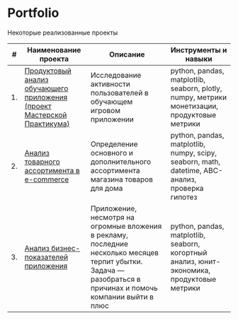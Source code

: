 # Portfolio

Некоторые реализованные проекты

| #    | Наименование проекта                       | Описание                                             | Инструменты и навыки                                                         |
| ---- | ------------------------------------------------------------------ | ------------------------------------------------ | ------------------------------------------------------------ |
| 1.   | [Продуктовый анализ обучающего приложения (проект Мастерской Практикума)](https://github.com/at71a/portfolio/tree/main/product_analysis) | Исследование активности пользователей в обучающем игровом приложении  | python, pandas, matplotlib, seaborn, plotly, numpy, метрики монетизации, продуктовые метрики |
| 2.   | [Анализ товарного ассортимента в e-commerce](https://github.com/at71a/portfolio/tree/main/ecommerce) | Определение основного и дополнительного ассортимента магазина товаров для дома | python, pandas, matplotlib, numpy, scipy, seaborn, math, datetime, ABC-анализ, проверка гипотез |
| 3.   | [Анализ бизнес-показателей приложения](https://github.com/at71a/portfolio/tree/main/marketing_cohort) | Приложение, несмотря на огромные вложения в рекламу, последние несколько месяцев терпит убытки. Задача — разобраться в причинах и помочь компании выйти в плюс | python, pandas, matplotlib, seaborn, когортный анализ, юнит-экономика, продуктовые метрики        |
